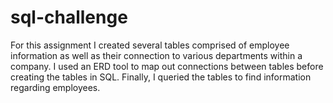 # sql-challenge
For this assignment I created several tables comprised of employee information as well as their connection to various departments within a company. I used an ERD tool to map out connections between tables before creating the tables in SQL. Finally, I queried the tables to find information regarding employees.

